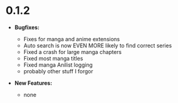 # 0.1.2

- **Bugfixes:**
  - Fixes for manga and anime extensions
  - Auto search is now EVEN MORE likely to find correct series
  - Fixed a crash for large manga chapters
  - Fixed most manga titles
  - Fixed manga Anilist logging
  - probably other stuff I forgor

- **New Features:**
  - none
